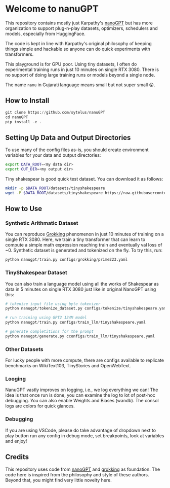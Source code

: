 # Welcome to nanuGPT

This repository contains mostly just Karpathy's [nanoGPT](https://github.com/karpathy/nanoGPT) but has more organization to support plug-n-play datasets, optimizers, schedulers and models, especially from HuggingFace.

The code is kept in line with Karpathy's original philosophy of keeping things simple and hackable so anyone can do quick experiments with transformers.

This playground is for GPU poor. Using tiny datasets, I often do experimental training runs in just 10 minutes on single RTX 3080. There is no support of doing large training runs or models beyond a single node.

The name `nanu` in Gujarati language means small but not super small :stuck_out_tongue_winking_eye:.

## How to Install

```python
git clone https://github.com/sytelus/nanuGPT
cd nanuGPT
pip install -e .
```

## Setting Up Data and Output Directories

To use many of the config files as-is, you should create environment variables for your data and output directories:

```bash
export DATA_ROOT=<my data dir>
export OUT_DIR=<my output dir>
```

Tiny shakespear is good quick test dataset. You can download it as follows:

```bash
mkdir -p $DATA_ROOT/datasets/tinyshakespeare
wget -P $DATA_ROOT/datasets/tinyshakespeare https://raw.githubusercontent.com/karpathy/char-rnn/master/data/tinyshakespeare/input.txt
```

## How to Use

### Synthetic Arithmatic Dataset

You can reproduce [Grokking](https://arxiv.org/abs/2201.02177) phenomenon in just 10 minutes of training on a single RTX 3080. Here, we train a tiny transformer that can learn to compute a simple math expression reaching train and eventually val loss of ~0. Synthetic dataset is generated and tokenized on the fly. To try this, run:

```python
python nanugpt/train.py configs/grokking/prime223.yaml
```

### TinyShakespear Dataset

You can also train a language model using all the works of Shakespear as data in 5 minutes on single RTX 3080 just like in original NanoGPT using this:

```python
# tokenize input file using byte tokenizer
python nanugpt/tokenize_dataset.py configs/tokenize/tinyshakespeare.yaml

# run training using GPT2 124M model
python nanugpt/train.py configs/train_llm/tinyshakespeare.yaml

# generate completitions for the prompt
python nanugpt/generate.py cconfigs/train_llm/tinyshakespeare.yaml
```

### Other Datasets

For lucky people with more compute, there are configs available to replicate benchmarks on WikiText103, TinyStories and OpenWebText.

### Looging

NanuGPT vastly improves on logging, i.e., we log everything we can! The idea is that once run is done, you can examine the log to lot of post-hoc debugging. You can also enable Weights and Biases (wandb). The consol logs are colors for quick glances.

### Debugging

If you are using VSCode, please do take advantage of dropdown next to play button run any config in debug mode, set breakpoints, look at variables and enjoy!

## Credits

This repository uses code from [nanoGPT](https://github.com/karpathy/nanoGPT) and [grokking](https://github.com/danielmamay/grokking) as foundation. The code here is inspired from the philosophy and style of these authors. Beyond that, you might find very little novelty here.
